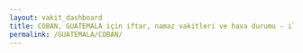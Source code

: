 ```yaml
---
layout: vakit_dashboard
title: COBAN, GUATEMALA için iftar, namaz vakitleri ve hava durumu - ilçe/eyalet seç
permalink: /GUATEMALA/COBAN/
---
```


<script type="text/javascript">
  var GLOBAL_COUNTRY = 'GUATEMALA';
  var GLOBAL_CITY = 'COBAN';
  var GLOBAL_STATE = '';
  var lat = 72;
  var lon = 21;
</script>
